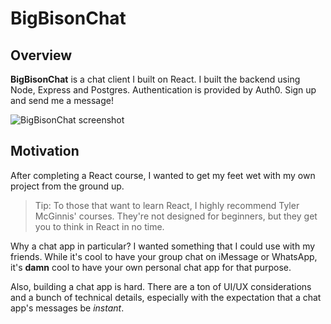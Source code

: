 # BigBisonChat

## Overview

**BigBisonChat** is a chat client I built on React. I built the backend using Node, Express and Postgres. Authentication is provided by Auth0. Sign up and send me a message!

![BigBisonChat screenshot](https://s3.us-east-2.amazonaws.com/bigbisonchat/Screen+Shot+2019-04-12+at+20.47.31.png)

## Motivation

After completing a React course, I wanted to get my feet wet with my own project from the ground up.

>Tip: To those that want to learn React, I highly recommend Tyler McGinnis' courses. They're not designed for beginners, but they get you to think in React in no time.

Why a chat app in particular? I wanted something that I could use with my friends. While it's cool to have your group chat on iMessage or WhatsApp, it's **damn** cool to have your own personal chat app for that purpose. 

Also, building a chat app is hard. There are a ton of UI/UX considerations and a bunch of technical details, especially with the expectation that a chat app's messages be *instant*.


